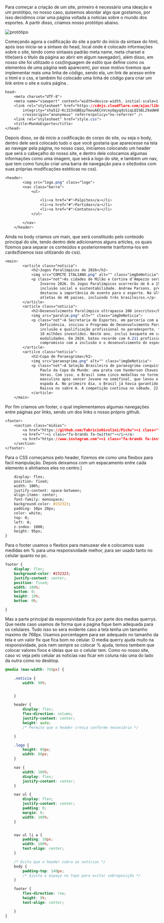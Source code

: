 Para começar a criação de um site, primeiro é necessário uma ideação e um protótipo, no nosso caso, quisemos abordar algo que gostamos, por isso decidimos criar uma página voltada a notícias sobre o mundo dos esportes. A partir disso, criamos nosso protótipo abaixo.


![protótipo](https://github.com/user-attachments/assets/dedba8e3-e452-4e25-bffe-bcf12b8644e4)



Começando agora a codificação do site a partir do início da sintaxe do html, após isso inicia-se a sintaxe do head, local onde é colocado informações sobre o site, tendo como sintaxes padrão meta name, meta charset e title(será o título da página ao abrir em algum navegador), além disso, em nosso site foi utilizado o css(linguagem de estilo que define como os elementos de uma página web aparecem), por esse motivo tivemos que implementar mais uma linha de código, sendo ela, um link de acesso entre o html e o css, e também foi colocado uma linha de código para criar um link entre o site e outra página .

```css
head>
    <meta charset="UTF-8">
    <meta name="viewport" content="width=device-width, initial-scale=1.0">
    <link rel="stylesheet" href="https://cdnjs.cloudflare.com/ajax/libs/font-awesome/6.6.0/css/all.min.css"
        integrity="sha512-Kc323vGBEqzTmouAECnVceyQqyqdsSiqLQISBL29aUW4U/M7pSPA/gEUZQqv1cwx4OnYxTxve5UMg5GT6L4JJg=="
        crossorigin="anonymous" referrerpolicy="no-referrer" />
    <link rel="stylesheet" href="style.css">
    <title>MundoEsporte</title>
</head>
```

Depois disso, se dá início a codificação do corpo do site, ou seja o body, dentro dele será colocado tudo o que você gostaria que aparecesse na tela ao navegar pela página, no nosso caso, iniciamos colocando um header que será o cabeçalho do nosso site, e dentro dele colocamos algumas informações como uma imagem, que será a logo do site, e também um nav, que tem como função criar uma barra de navegação para o site(todos com suas próprias modificações estéticas no css).

```css
<header>
        <img src="logo.png" class="logo">
        <nav class="barra">
            <ul>

                <li><a href="#">Palpites</a></li>
                <li><a href="#">Partidas</a></li>
                <li><a href="#">Contatos</a></li>
            </ul>

        </nav>
    </header>
```

Ainda no body criamos um main, que será constituido pelo conteúdo principal do site, tendo dentro dele adicionamos alguns articles, os quais fizemos para separar os conteúdos e posteriormente tranforma-los em cards(fizemos isso utilizando do css).

```css
<main>
        <article class="noticia">
            <h2>Jogos Paralímpicos de 2026</h2>
            <img src="COMITE ITALIANO.png" alt="" class="imgDeNoticia">
            <p class="not">As cidades de Milão e Cortina d’Ampezzo serão palco dos Jogos Olímpicos e Paralímpicos de
                Inverno 2026. Os Jogos Paralímpicos ocorrerão de 6 a 15 de março de 2026, com um foco especial na
                inclusão social e sustentabilidade. Andrew Parsons, presidente do Comitê Paralímpico Internacional,
                destacou a importância do evento para o esporte. Na última edição, em PyeongChang 2018, participaram 567
                atletas de 48 países, incluindo três brasileiros.</p>
        </article>
        <article class="noticia">
            <h2>Desenvolvimento Paralímpico ultrapassa 200 inscritos</h2>
            <img src="paralim.png" alt="" class="imgDeNoticia">
            <p class="not">A Secretaria de Esportes, em parceria com a Secretaria dos Direitos da Pessoa com
                Deficiência, iniciou o Programa de Desenvolvimento Paralímpico no Complexo Baby Barioni. O programa visa
                inclusão e qualificação profissional no paradesporto, tendo formado mais de 11 mil profissionais com R$
                18 milhões investidos. Neste ano, inclui basquete em cadeira de rodas e goalball, além de outras
                modalidades. Em 2024, bateu recorde com 4.211 profissionais capacitados. O Estado de São Paulo reforça o
                compromisso com a inclusão e o desenvolvimento do esporte paralímpico.</p>
        </article>
        <artilce class="noticia">
            <h2>Copa de Paraesgrima</h2>
            <img src="paraesgrima.png" alt="" class="imgDeNoticia">
            <p class="not">A Seleção Brasileira de paraesgrima conquistou três medalhas no segundo dia da Etapa de São
                Paulo da Copa do Mundo: uma prata com Vanderson Chaves e dois bronzes com Jovane Guissone e Raissa
                Veras. Com isso, o Brasil soma cinco medalhas no torneio. Vanderson ficou com a prata no sabre B
                masculino após vencer Jovane na semifinal, que levou o bronze. Raissa conquistou seu segundo bronze na
                espada A. No primeiro dia, o Brasil já havia garantido uma prata com Jovane no florete B e um bronze com
                Raissa no sabre A. A competição continua no sábado, 22.</p>
            </article>
    </main>
```

Por fim criamos um footer, o qual implementamos algumas navegações entre páginas por links, sendo um dos links o nosso próprio github.

```css
<footer>
    <section class="midias">
        <a href="https://github.com/FabricioNicolini/Pichu"><i class="fa-brands fa-github"> </i></a>
        <a href=""><i class="fa-brands fa-twitter"></i></a>
        <a href="https://www.instagram.com"><i class="fa-brands fa-instagram"></i></a>
    </section>
</footer>
```

Para o CSS começamos pelo header, fizemos ele como uma flexbox para facil manipulação. Depois deixamos com um espacamento entre cada elemento e alinhamos eles no centro.]

```css
    display: flex;
    position: fixed;
    width: 100%;
    justify-content: space-between;
    align-items: center;
    font-family: monospace;
    background-color: #232323;
    padding: 10px 20px;
    color: white;
    top: 0;
    left: 0;
    z-index: 1000;
    height: 95px;
}
```

Para o footer usamos o flexbox para manusear ele e colocamos suas medidas em % para uma responsividade melhor, para ser usado tanto no celular quanto no pc.

```css
footer {
    display: flex;
    background-color: #232323;
    justify-content: center;
    position: fixed;
    width: 100%;
    bottom: 0;
    height: 10%;
    bottom: 0%;

}
```

Mas a parte principal da responsividade fica por parte dos medias querrys. Que neste caso usamos de forma que a pagina fique bem adequada para os celulares. Tudo isso so sera evidente caso a tela tenha um tamanho maximo de 768px. Usamos porcentagem para ser adequado no tamanho da tela e um valor fix que fica bom no celular. O media querry ajuda muito na responsividade, pois nem sempre so colocar % ajuda, temos tambem que colocar valores fixos e ideias que so o celular tem. Como no nosso site, caso vc veja pelo celular as noticias vao ficar em coluna não uma do lado da outra como no desktop.

```css
@media (max-width: 768px) {

    .noticia {
        width: 90%;


    }

    header {
        display: flex;
        flex-direction: column;
        justify-content: center;
        height: auto;
        /* Permite que o header cresça conforme necessário */

    }

    .logo {
        height: 80px;
        width: 80px;
    }

    nav {
        width: 100%;
        display: flex;
        justify-content: center;
    }

    nav ul {
        display: flex;
        justify-content: center;
        padding: 0;
        margin: 0;
        width: 100%;
    }


    nav ul li a {
        padding: 10px;
        width: 100%;
        text-align: center;
    }

    /* Evita que o header cubra as notícias */
    body {
        padding-top: 140px;
        /* Ajusta o espaço no topo para evitar sobreposição */
    }

    footer {
        flex-direction: row;
        height: 8%;
        text-align: center;

    }
}
```
